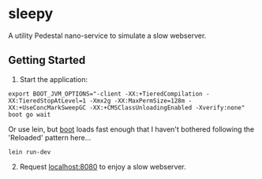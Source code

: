 # sleepy

A utility Pedestal nano-service to simulate a slow webserver.

## Getting Started

1. Start the application:
```
export BOOT_JVM_OPTIONS="-client -XX:+TieredCompilation -XX:TieredStopAtLevel=1 -Xmx2g -XX:MaxPermSize=128m -XX:+UseConcMarkSweepGC -XX:+CMSClassUnloadingEnabled -Xverify:none"
boot go wait
```
Or use lein, but [boot](https://github.com/boot-clj/boot#install) loads fast enough that I haven't bothered following the 'Reloaded' pattern here...
```
lein run-dev
```
2. Request [localhost:8080](http://localhost:8080/) to enjoy a slow webserver.
